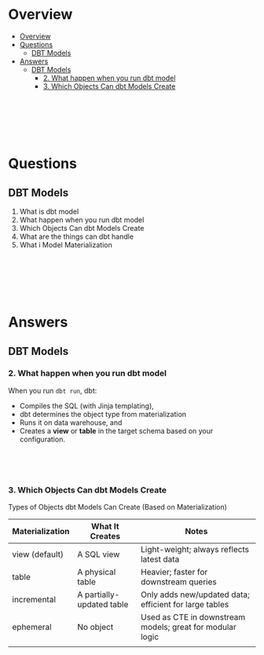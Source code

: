 # Overview

- [Overview](#overview)
- [Questions](#questions)
  - [DBT Models](#dbt-models)
- [Answers](#answers)
  - [DBT Models](#dbt-models-1)
    - [2. What happen when you run dbt model](#2-what-happen-when-you-run-dbt-model)
    - [3. Which Objects Can dbt Models Create](#3-which-objects-can-dbt-models-create)

&nbsp;

&nbsp;

&nbsp;

# Questions

## DBT Models

1. What is dbt model
2. What happen when you run dbt model
3. Which Objects Can dbt Models Create
4. What are the things can dbt handle
5. What i Model Materialization

&nbsp;

&nbsp;

&nbsp;

# Answers

## DBT Models

### 2. What happen when you run dbt model

When you run `dbt run`, dbt:

- Compiles the SQL (with Jinja templating),
- dbt determines the object type from materialization
- Runs it on data warehouse, and
- Creates a **view** or **table** in the target schema based on your configuration.

&nbsp;

&nbsp;

### 3. Which Objects Can dbt Models Create

Types of Objects dbt Models Can Create (Based on Materialization)

| Materialization | What It Creates           | Notes                                                     |
| --------------- | ------------------------- | --------------------------------------------------------- |
| view (default)  | A SQL view                | Light-weight; always reflects latest data                 |
| table           | A physical table          | Heavier; faster for downstream queries                    |
| incremental     | A partially-updated table | Only adds new/updated data; efficient for large tables    |
| ephemeral       | No object                 | Used as CTE in downstream models; great for modular logic |
|                 |                           |                                                           |

